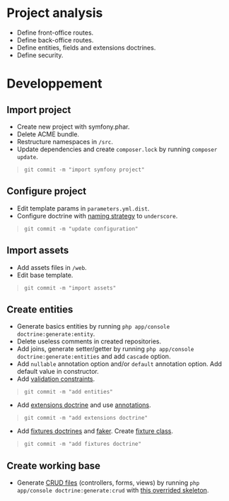 Project analysis
================

- Define front-office routes.
- Define back-office routes.
- Define entities, fields and extensions doctrines.
- Define security.

Developpement
=============

Import project
--------------

- Create new project with symfony.phar.
- Delete ACME bundle.
- Restructure namespaces in ``/src``.
- Update dependencies and create ``composer.lock`` by running ``composer update``.

> ``git commit -m "import symfony project"``

Configure project
-----------------

- Edit template params in ``parameters.yml.dist``.
- Configure doctrine with [naming strategy](http://doctrine-orm.readthedocs.org/en/latest/reference/namingstrategy.html) to ``underscore``.

> ``git commit -m "update configuration"``

Import assets
-------------

- Add assets files in ``/web``.
- Edit base template.

> ``git commit -m "import assets"``

Create entities
---------------

- Generate basics entities by running ``php app/console doctrine:generate:entity``.
- Delete useless comments in created repositories.
- Add joins, generate setter/getter by running ``php app/console doctrine:generate:entities`` and add ``cascade`` option.
- Add ``nullable`` annotation option and/or ``default`` annotation option. Add default value in constructor.
- Add [validation constraints](http://symfony.com/doc/current/reference/constraints.html).

> ``git commit -m "add entities"``

- Add [extensions doctrine](https://github.com/stof/StofDoctrineExtensionsBundle) and use [annotations](https://github.com/Atlantic18/DoctrineExtensions/tree/master/doc/).

> ``git commit -m "add extensions doctrine"``

- Add [fixtures doctrines](http://symfony.com/doc/current/bundles/DoctrineFixturesBundle/index.html) and [faker](http://symfony.com/doc/current/bundles/DoctrineFixturesBundle/index.html). Create [fixture class](http://symfony.com/doc/current/bundles/DoctrineFixturesBundle/index.html#using-the-container-in-the-fixtures).

> ``git commit -m "add fixtures doctrine"``

Create working base
-------------------

- Generate [CRUD files](http://symfony.com/doc/current/bundles/SensioGeneratorBundle/commands/generate_doctrine_crud.html) (controllers, forms, views) by running ``php app/console doctrine:generate:crud`` with [this overrided skeleton](...).
